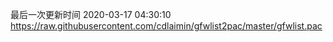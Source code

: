 最后一次更新时间 2020-03-17 04:30:10
https://raw.githubusercontent.com/cdlaimin/gfwlist2pac/master/gfwlist.pac

